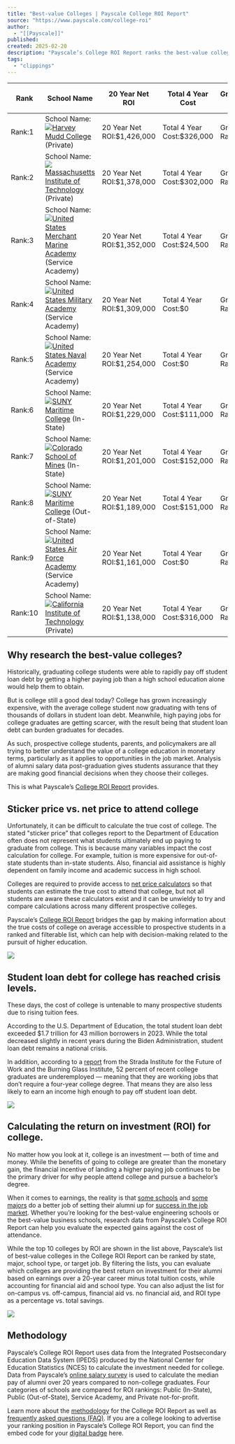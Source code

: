 ```yaml
---
title: "Best-value Colleges | Payscale College ROI Report"
source: "https://www.payscale.com/college-roi"
author:
  - "[[Payscale]]"
published:
created: 2025-02-20
description: "Payscale’s College ROI Report ranks the best-value colleges for a bachelor’s degree based on median salary over 20 years minus the cost on investment compared to a high school diploma."
tags:
  - "clippings"
---
```

| Rank | School Name | 20 Year Net ROI | Total 4 Year Cost | Graduation Rate | Typical Years to Graduate | Average Loan Amount |
| --- | --- | --- | --- | --- | --- | --- |
| Rank:1 | School Name:  ![](https://www.payscale.com/content/school_logos/Harvey%20Mudd%20College_50px.png)[Harvey Mudd College](https://www.payscale.com/research/US/School=Harvey_Mudd_College/Salary) (Private) | 20 Year Net ROI:$1,426,000 | Total 4 Year Cost:$326,000 | Graduation Rate:92% | Typical Years to Graduate:4 | Average Loan Amount:$29,900 |
| Rank:2 | School Name:  ![](https://www.payscale.com/content/school_logos/Massachusetts%20Institute%20of%20Technology%20(MIT)_50px.png)[Massachusetts Institute of Technology](https://www.payscale.com/research/US/School=Massachusetts_Institute_of_Technology_\(MIT\)/Salary) (Private) | 20 Year Net ROI:$1,378,000 | Total 4 Year Cost:$302,000 | Graduation Rate:95% | Typical Years to Graduate:4 | Average Loan Amount:$55,200 |
| Rank:3 | School Name:  ![](https://www.payscale.com/content/school_logos/United%20States%20Merchant%20Marine%20Academy%20(USMMA)_50px.png)[United States Merchant Marine Academy](https://www.payscale.com/research/US/School=United_States_Merchant_Marine_Academy_\(USMMA\)/Salary) (Service Academy) | 20 Year Net ROI:$1,352,000 | Total 4 Year Cost:$24,500 | Graduation Rate:77% | Typical Years to Graduate:4 | Average Loan Amount:$17,300 |
| Rank:4 | School Name:  ![](https://www.payscale.com/content/school_logos/United%20States%20Military%20Academy%20(USMA)%20at%20West%20Point_50px.png)[United States Military Academy](https://www.payscale.com/research/US/School=United_States_Military_Academy_\(USMA\)_at_West_Point/Salary) (Service Academy) | 20 Year Net ROI:$1,309,000 | Total 4 Year Cost:$0 | Graduation Rate:88% | Typical Years to Graduate:4 | Average Loan Amount:\- |
| Rank:5 | School Name:  ![](https://www.payscale.com/content/school_logos/United%20States%20Naval%20Academy%20(USNA)%20at%20Annapolis_50px.png)[United States Naval Academy](https://www.payscale.com/research/US/School=United_States_Naval_Academy_\(USNA\)_at_Annapolis/Salary) (Service Academy) | 20 Year Net ROI:$1,254,000 | Total 4 Year Cost:$0 | Graduation Rate:90% | Typical Years to Graduate:4 | Average Loan Amount:\- |
| Rank:6 | School Name:  ![](https://www.payscale.com/content/school_logos/SUNY%20-%20Maritime%20College_50px.png)[SUNY Maritime College](https://www.payscale.com/research/US/School=SUNY_-_Maritime_College/Salary) (In-State) | 20 Year Net ROI:$1,229,000 | Total 4 Year Cost:$111,000 | Graduation Rate:73% | Typical Years to Graduate:4 | Average Loan Amount:$34,600 |
| Rank:7 | School Name:  ![](https://www.payscale.com/content/school_logos/Colorado%20School%20of%20Mines_50px.png)[Colorado School of Mines](https://www.payscale.com/research/US/School=Colorado_School_of_Mines/Salary) (In-State) | 20 Year Net ROI:$1,201,000 | Total 4 Year Cost:$152,000 | Graduation Rate:82% | Typical Years to Graduate:4 | Average Loan Amount:$35,500 |
| Rank:8 | School Name:  ![](https://www.payscale.com/content/school_logos/SUNY%20-%20Maritime%20College_50px.png)[SUNY Maritime College](https://www.payscale.com/research/US/School=SUNY_-_Maritime_College/Salary) (Out-of-State) | 20 Year Net ROI:$1,189,000 | Total 4 Year Cost:$151,000 | Graduation Rate:73% | Typical Years to Graduate:4 | Average Loan Amount:$34,600 |
| Rank:9 | School Name:  ![](https://www.payscale.com/content/school_logos/United%20States%20Air%20Force%20Academy%20(USAFA)_50px.png)[United States Air Force Academy](https://www.payscale.com/research/US/School=United_States_Air_Force_Academy_\(USAFA\)/Salary) (Service Academy) | 20 Year Net ROI:$1,161,000 | Total 4 Year Cost:$0 | Graduation Rate:100% | Typical Years to Graduate:4 | Average Loan Amount:\- |
| Rank:10 | School Name:  ![](https://www.payscale.com/content/school_logos/California%20Institute%20of%20Technology%20(Caltech)_50px.png)[California Institute of Technology](https://www.payscale.com/research/US/School=California_Institute_of_Technology_\(Caltech\)/Salary) (Private) | 20 Year Net ROI:$1,138,000 | Total 4 Year Cost:$316,000 | Graduation Rate:94% | Typical Years to Graduate:4 | Average Loan Amount:$50,200 |

## Why research the best-value colleges?

Historically, graduating college students were able to rapidly pay off student loan debt by getting a higher paying job than a high school education alone would help them to obtain.

But is college still a good deal today? College has grown increasingly expensive, with the average college student now graduating with tens of thousands of dollars in student loan debt. Meanwhile, high paying jobs for college graduates are getting scarcer, with the result being that student loan debt can burden graduates for decades.

As such, prospective college students, parents, and policymakers are all trying to better understand the value of a college education in monetary terms, particularly as it applies to opportunities in the job market. Analysis of alumni salary data post-graduation gives students assurance that they are making good financial decisions when they choose their colleges.

This is what Payscale’s [College ROI Report](https://www.payscale.com/college-roi) provides.

## Sticker price vs. net price to attend college

Unfortunately, it can be difficult to calculate the true cost of college. The stated "sticker price” that colleges report to the Department of Education often does not represent what students ultimately end up paying to graduate from college. This is because many variables impact the cost calculation for college. For example, tuition is more expensive for out-of-state students than in-state students. Also, financial aid assistance is highly dependent on family income and academic success in high school.

Colleges are required to provide access to [net price calculators](https://collegeraptor.com/) so that students can estimate the true cost to attend that college, but not all students are aware these calculators exist and it can be unwieldy to try and compare calculations across many different prospective colleges.

Payscale’s [College ROI Report](https://www.payscale.com/college-roi) bridges the gap by making information about the true costs of college on average accessible to prospective students in a ranked and filterable list, which can help with decision-making related to the pursuit of higher education.

![](https://www.payscale.com/content/college-roi-2024/college-ROI-2024-graphic.webp)

## Student loan debt for college has reached crisis levels.

These days, the cost of college is untenable to many prospective students due to rising tuition fees.

According to the U.S. Department of Education, the total student loan debt exceeded $1.7 trillion for 43 million borrowers in 2023. While the total decreased slightly in recent years during the Biden Administration, student loan debt remains a national crisis.

In addition, according to a [report](https://stradaeducation.org/report/talent-disrupted/) from the Strada Institute for the Future of Work and the Burning Glass Institute, 52 percent of recent college graduates are underemployed — meaning that they are working jobs that don’t require a four-year college degree. That means they are also less likely to earn an income high enough to pay off student loan debt.

![](https://www.payscale.com/content/college-roi-2024/college-ROI-2024-chart.webp)

## Calculating the return on investment (ROI) for college.

No matter how you look at it, college is an investment — both of time and money. While the benefits of going to college are greater than the monetary gain, the financial incentive of landing a higher paying job continues to be the primary driver for why people attend college and pursue a bachelor’s degree.

When it comes to earnings, the reality is that [some schools](https://www.payscale.com/college-roi/school-type) and [some majors](https://www.payscale.com/college-roi/major) do a better job of setting their alumni up for [success in the job market](https://www.payscale.com/college-roi/job). Whether you’re looking for the best-value engineering schools or the best-value business schools, research data from Payscale’s College ROI Report can help you evaluate the expected gains against the cost of attendance.

While the top 10 colleges by ROI are shown in the list above, Payscale’s list of best-value colleges in the College ROI Report can be ranked by state, major, school type, or target job. By filtering the lists, you can evaluate which colleges are providing the best return on investment for their alumni based on earnings over a 20-year career minus total tuition costs, while accounting for financial aid and school type. You can also adjust the list for on-campus vs. off-campus, financial aid vs. no financial aid, and ROI type as a percentage vs. total savings.

![](https://www.payscale.com/content/college-roi-2024/college-ROI-2024-graphic-2.webp)

## Methodology

Payscale’s College ROI Report uses data from the Integrated Postsecondary Education Data System (IPEDS) produced by the National Center for Education Statistics (NCES) to calculate the investment needed for college. Data from Payscale’s [online salary survey](https://www.payscale.com/survey) is used to calculate the median pay of alumni over 20 years compared to non-college graduates. Four categories of schools are compared for ROI rankings: Public (In-State), Public (Out-of-State), Service Academy, and Private not-for-profit.

Learn more about the [methodology](https://www.payscale.com/college-roi/methodology) for the College ROI Report as well as [frequently asked questions (FAQ)](https://www.payscale.com/college-roi/faq). If you are a college looking to advertise your ranking position in Payscale’s College ROI Report, you can find the embed code for your [digital badge](https://www.payscale.com/college-roi/badges) here.